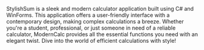 StylishSum is a sleek and modern calculator application built using C# and WinForms. This application offers a user-friendly interface with a contemporary design, making complex calculations a breeze. Whether you're a student, professional, or just someone in need of a reliable calculator, ModernCalc provides all the essential functions you need with an elegant twist. Dive into the world of efficient calculations with style!

